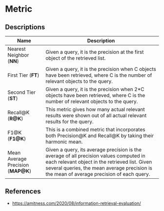 # Metric 

## Descriptions
Name | Description
--- | --- 
Nearest Neighbor (**NN**) | Given a query, it is the precision at the first object of the retrieved list.
First Tier (**FT**) | Given a query, it is the precision when C objects have been retrieved, where C is the number of relevant objects to the query.
Second Tier (**ST**) | Given a query, it is the precision when 2*C objects have been retrieved, where C is the number of relevant objects to the query.
Recall@K (**R@K**) | This metric gives how many actual relevant results were shown out of all actual relevant results for the query.
F1@K (**F1@K**) | This is a combined metric that incorporates both Precision@K and Recall@K by taking their harmonic mean.
Mean Average Precision (**MAP@K**) |  Given a query, its average precision is the average of all precision values computed in each relevant object in the retrieved list. Given several queries, the mean average precision is the mean of average precision of each query.

## References
- https://amitness.com/2020/08/information-retrieval-evaluation/
